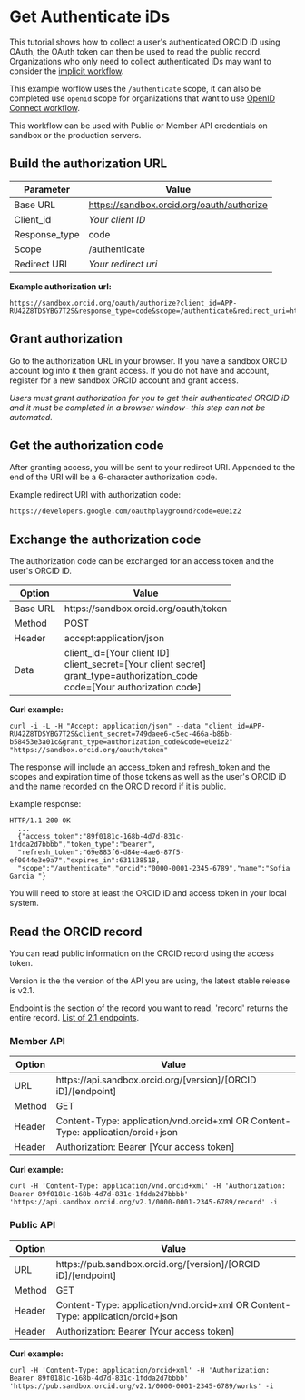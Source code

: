# Get Authenticate iDs

This tutorial shows how to collect a user's authenticated ORCID iD using OAuth, the OAuth token can then be used to read the public record. Organizations who only need to collect authenticated iDs may want to consider the [implicit workflow](https://github.com/ORCID/ORCID-Source/blob/master/orcid-web/ORCID_AUTH_WITH_OPENID_CONNECT.md#implicit-flow).

This example worflow uses the `/authenticate` scope, it can also be completed use `openid` scope for organizations that want to use [OpenID Connect workflow](https://github.com/ORCID/ORCID-Source/blob/master/orcid-web/ORCID_AUTH_WITH_OPENID_CONNECT.md).

This workflow can be used with Public or Member API credentials on sandbox or the production servers.

## Build the authorization URL

| Parameter | Value        |
|--------------------|--------------------------|
| Base URL 				| https://sandbox.orcid.org/oauth/authorize|
| Client\_id 		| *Your client ID* |
| Response_type       | code |
| Scope				| /authenticate |
| Redirect URI				| *Your redirect uri* |

**Example authorization url:**

```
https://sandbox.orcid.org/oauth/authorize?client_id=APP-RU42Z8TDSYBG7T2S&response_type=code&scope=/authenticate&redirect_uri=https://developers.google.com/oauthplayground
```

## Grant authorization

Go to the authorization URL in your browser. If you have a sandbox ORCID account log into it then grant access. If you do not have and account, register for a new sandbox ORCID account and grant access.

*Users must grant authorization for you to get their authenticated ORCID iD and it must be completed in a browser window- this step can not be automated.*

## Get the authorization code

After granting access, you will be sent to your redirect URI. Appended to the end of the URI will be a 6-character authorization code.

Example redirect URI with authorization code:

```
https://developers.google.com/oauthplayground?code=eUeiz2
```

## Exchange the authorization code

The authorization code can be exchanged for an access token and the user's ORCID iD.

| Option| Value        |
|--------------------|--------------------------|
| Base URL 				| https:<span>//sandbox.orcid.org/oauth/token|
| Method    | POST |
| Header    | accept:application/json |
| Data      | client\_id=[Your client ID]<br>client\_secret=[Your client secret]<br>grant_type=authorization_code<br>code=[Your authorization code] |

**Curl example:**

```curl -i -L -H "Accept: application/json" --data "client_id=APP-RU42Z8TDSYBG7T2S&client_secret=749daee6-c5ec-466a-b86b-b58453e3a01c&grant_type=authorization_code&code=eUeiz2" "https://sandbox.orcid.org/oauth/token"```

The response will include an access_token and refresh_token and the scopes and expiration time of those tokens as well as the user's ORCID iD and the name recorded on the ORCID record if it is public.

Example response:

```
HTTP/1.1 200 OK
  ...
  {"access_token":"89f0181c-168b-4d7d-831c-1fdda2d7bbbb","token_type":"bearer",
  "refresh_token":"69e883f6-d84e-4ae6-87f5-ef0044e3e9a7","expires_in":631138518,
  "scope":"/authenticate","orcid":"0000-0001-2345-6789","name":"Sofia Garcia "}
  ```

You will need to store at least the ORCID iD and access token in your local system.

## Read the ORCID record

You can read public information on the ORCID record using the access token.

Version is the the version of the API you are using, the latest stable release is v2.1.

Endpoint is the section of the record you want to read, 'record' returns the entire record. [List of 2.1 endpoints](https://github.com/ORCID/ORCID-Source/tree/master/orcid-model/src/main/resources/record_2.1#read-sections).

### Member API

| Option| Value        |
|--------------------|--------------------------|
| URL 				| https<i></i>://api.sandbox.orcid.org/[version]/[ORCID iD]/[endpoint]|
| Method    | GET |
| Header    | Content-Type: application/vnd.orcid+xml OR  Content-Type: application/orcid+json|
| Header    | Authorization: Bearer [Your access token]|

**Curl example:**

```
curl -H 'Content-Type: application/vnd.orcid+xml' -H 'Authorization: Bearer 89f0181c-168b-4d7d-831c-1fdda2d7bbbb' 'https://api.sandbox.orcid.org/v2.1/0000-0001-2345-6789/record' -i
```

### Public API

| Option| Value        |
|--------------------|--------------------------|
| URL 				| https<i></i>://pub.sandbox.orcid.org/[version]/[ORCID iD]/[endpoint]|
| Method    | GET |
| Header    | Content-Type: application/vnd.orcid+xml OR  Content-Type: application/orcid+json|
| Header    | Authorization: Bearer [Your access token]|

**Curl example:**

```
curl -H 'Content-Type: application/orcid+xml' -H 'Authorization: Bearer 89f0181c-168b-4d7d-831c-1fdda2d7bbbb' 'https://pub.sandbox.orcid.org/v2.1/0000-0001-2345-6789/works' -i
```
